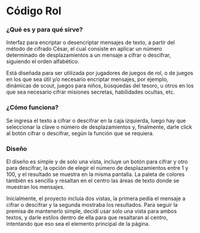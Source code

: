 # Código Rol

### ¿Qué es y para qué sirve?
Interfaz para encriptar o desencriptar mensajes de texto, a partir del método de cifrado César, el cual consiste en aplicar un número determinado de desplazamientos a un mensaje a cifrar o descifrar, siguiendo el orden alfabético.

Está diseñada para ser utilizada por jugadores de juegos de rol, o de juegos en los que sea útil y/o necesario encriptar mensajes, por ejemplo, dinámicas de scout, juegos para niños, búsquedas del tesoro, u otros en los que sea necesario cifrar misiones secretas, habilidades ocultas, etc.

### ¿Cómo funciona?

Se ingresa el texto a cifrar o descifrar en la caja izquierda, luego hay que seleccionar la clave o número de desplazamientos y, finalmente, darle click al botón cifrar o descifrar, según la función que se requiera.

### Diseño
El diseño es simple y de solo una vista, incluye un botón para cifrar y otro para descifrar, la opción de elegir el número de desplazamientos entre 1 y 100, y el resultado se muestra en la misma pantalla. La paleta de colores también es sencilla y resaltan en el centro las áreas de texto donde se muestran los mensajes. 

Inicialmente, el proyecto incluía dos vistas, la primera pedía el mensaje a cifrar o descifrar y la segunda mostraba los resultados. Para seguir la premisa de mantenerlo simple, decidí usar solo una vista para ambos textos, y darle estilos dentro de ella para que resaltaran al centro, intentando que eso sea el elemento principal de la página. 